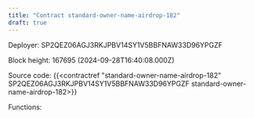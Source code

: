 ```yaml
---
title: "Contract standard-owner-name-airdrop-182"
draft: true
---
```

Deployer: SP2QEZ06AGJ3RKJPBV14SY1V5BBFNAW33D96YPGZF


 



Block height: 167695 (2024-09-28T16:40:08.000Z)

Source code: {{<contractref "standard-owner-name-airdrop-182" SP2QEZ06AGJ3RKJPBV14SY1V5BBFNAW33D96YPGZF standard-owner-name-airdrop-182>}}

Functions:


